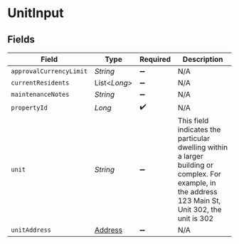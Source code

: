 # UnitInput


## Fields

| Field                                                                                                                                                | Type                                                                                                                                                 | Required                                                                                                                                             | Description                                                                                                                                          |
| ---------------------------------------------------------------------------------------------------------------------------------------------------- | ---------------------------------------------------------------------------------------------------------------------------------------------------- | ---------------------------------------------------------------------------------------------------------------------------------------------------- | ---------------------------------------------------------------------------------------------------------------------------------------------------- |
| `approvalCurrencyLimit`                                                                                                                              | *String*                                                                                                                                             | :heavy_minus_sign:                                                                                                                                   | N/A                                                                                                                                                  |
| `currentResidents`                                                                                                                                   | List<*Long*>                                                                                                                                         | :heavy_minus_sign:                                                                                                                                   | N/A                                                                                                                                                  |
| `maintenanceNotes`                                                                                                                                   | *String*                                                                                                                                             | :heavy_minus_sign:                                                                                                                                   | N/A                                                                                                                                                  |
| `propertyId`                                                                                                                                         | *Long*                                                                                                                                               | :heavy_check_mark:                                                                                                                                   | N/A                                                                                                                                                  |
| `unit`                                                                                                                                               | *String*                                                                                                                                             | :heavy_minus_sign:                                                                                                                                   | This field indicates the particular dwelling within a larger building or complex. For example, in the address 123 Main St, Unit 302, the unit is 302 |
| `unitAddress`                                                                                                                                        | [Address](../../models/shared/Address.md)                                                                                                            | :heavy_minus_sign:                                                                                                                                   | N/A                                                                                                                                                  |